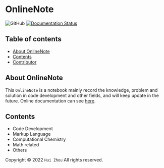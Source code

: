 # OnlineNote

![GitHub](https://img.shields.io/github/license/Rasic2/CodeNote)
[![Documentation Status](https://readthedocs.org/projects/codenote/badge/?version=latest)](https://codenote.readthedocs.io/en/latest/?badge=latest)

## Table of contents

- [About OnlineNote](#about-onlinenote)
- [Contents](#contents)
- [Contributor](#contributor)

## About OnlineNote

This `OnlineNote` is a notebook mainly record the knowledge, problem and solution in code development and other fields, and will keep update in the future. Online documentation can see [here](https://codenote.readthedocs.io/en/latest/index.html).

## Contents

- Code Development
- Markup Language
- Computational Chemistry
- Math related
- Others

Copyright © 2022 `Hui Zhou` All rights reserved.
